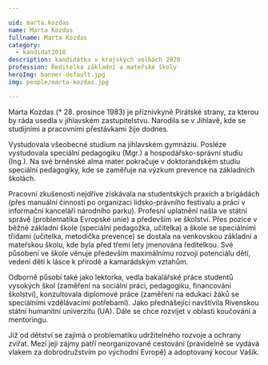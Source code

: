 ```yaml
---

uid: marta.kozdas           
name: Marta Kozdas           
fullname: Marta Kozdas       
category:
  - kandidat2018             
description: kandidátka v krajských volbách 2020
profession: Ředitelka základní a mateřské školy
heroImg: banner-default.jpg
img: people/marta-kozdas.jpg

---
```


Marta Kozdas (* 28. prosince 1983) je příznivkyně Pirátské strany, za kterou by ráda usedla v jihlavském zastupitelstvu. Narodila se v Jihlavě, kde se studijními a pracovními přestávkami žije dodnes.

Vystudovala všeobecné studium na jihlavském gymnáziu. Posléze vystudovala speciální pedagogiku (Mgr.) a hospodářsko-správní studiu (Ing.). Na své brněnské alma mater pokračuje v doktorandském studiu speciální pedagogiky, kde se zaměřuje na výzkum prevence na základních školách.

Pracovní zkušenosti nejdříve získávala na studentských praxích a brigádách (přes manuální činnosti po organizaci lidsko-právního festivalu a práci v informační kanceláři národního parku). Profesní uplatnění našla ve státní správě (problematika Evropské unie) a především ve školství. Přes pozice v běžné základní škole (speciální pedagožka, učitelka) a škole se speciálními třídami (učitelka, metodička prevence) se dostala na venkovskou základní a mateřskou školu, kde byla před třemi lety jmenována ředitelkou. Své působení ve škole věnuje především maximálnímu rozvoji potenciálu dětí, vedení dětí k lásce k přírodě a kamarádským vztahům.

Odborně působí také jako lektorka, vedla bakalářské práce studentů vysokých škol (zaměření na sociální práci, pedagogiku, financování školství), konzultovala diplomové práce (zaměření na edukaci žáků se speciálními vzdělávacími potřebami). Jako přednášející navštívila Rivenskou státní humanitní univerzitu (UA). Dále se chce rozvíjet v oblasti koučování a mentoringu.

Již od dětství se zajímá o problematiku udržitelného rozvoje a ochrany zvířat. Mezi její zájmy patří neorganizované cestování (pravidelně se vydává vlakem za dobrodružstvím po východní Evropě) a adoptovaný kocour Vašík.
